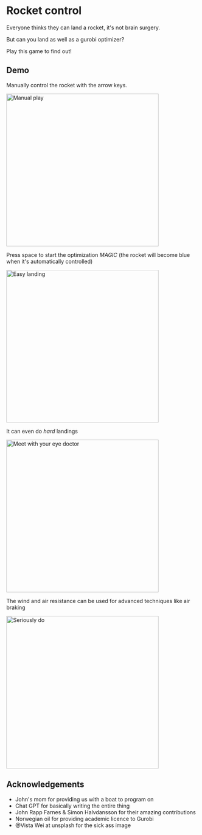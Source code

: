# Rocket control
Everyone thinks they can land a rocket, it's not brain surgery.

But can you land as well as a gurobi optimizer?

Play this game to find out!

## Demo
Manually control the rocket with the arrow keys.

<img src="videos/manual_play.gif" alt="Manual play" width="400"/>

Press space to start the optimization *MAGIC* (the rocket will become blue when it's automatically controlled)

<img src="videos/easy_landing.gif" alt="Easy landing" width="400"/>

It can even do *hard* landings

<img src="videos/hard_landing.gif" alt="Meet with your eye doctor" width="400"/>

The wind and air resistance can be used for advanced techniques like air braking

<img src="videos/air_resistance.gif" alt="Seriously do" width="400"/>

## Acknowledgements
- John's mom for providing us with a boat to program on
- Chat GPT for basically writing the entire thing
- John Rapp Farnes & Simon Halvdansson for their amazing contributions
- Norwegian oil for providing academic licence to Gurobi
- @Vista Wei at unsplash for the sick ass image
